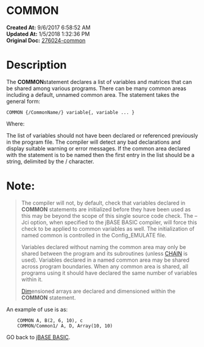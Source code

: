 # COMMON

**Created At:** 9/6/2017 6:58:52 AM  
**Updated At:** 1/5/2018 1:32:36 PM  
**Original Doc:** [276024-common](https://docs.jbase.com/36868-jbase-basic/276024-common)  


# Description

The **COMMON**statement declares a list of variables and matrices that can be shared among various programs. There can be many common areas including a default, unnamed common area. The statement takes the general form:

```
COMMON {/CommonName/} variable{, variable ... } 
```

Where:

The list of variables should not have been declared or referenced previously in the program file. The compiler will detect any bad declarations and display suitable warning or error messages. If the common area declared with the statement is to be named then the first entry in the list should be a string, delimited by the / character.

# Note: 


> The compiler will not, by default, check that variables declared in **COMMON** statements are initialized before they have been used as this may be beyond the scope of this single source code check. The –Jci option, when specified to the jBASE BASIC compiler, will force this check to be applied to common variables as well. The initialization of named common is controlled in the Config\_EMULATE file.
> 
> Variables declared without naming the common area may only be shared between the program and its subroutines (unless [CHAIN](./../chain) is used). Variables declared in a named common area may be shared across program boundaries. When any common area is shared, all programs using it should have declared the same number of variables within it.
> 
> [Dim](./../dimension-%28dim%29)ensioned arrays are declared and dimensioned within the **COMMON** statement.


An example of use is as:

```
    COMMON A, B(2, 6, 10), c
    COMMON/Common1/ A, D, Array(10, 10)
```



GO back to [jBASE BASIC](./../jbase-basic-programmers-reference-guide).

